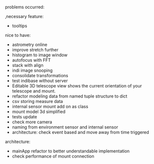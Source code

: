 
problems occurred:

‚necessary feature:
- tooltips

nice to have:
- astrometry online
- improve stretch further
- histogram to image window
- autofocus with FFT
- stack with align
- indi image snooping
- consolidate transformations
- test indibase without server
- Editable 3D telescope view shows the current orientation of your telescope and mount.
- refactor modeling data from named tuple structure to dict
- csv storing measure data
- internal sensor mount add on as class
- mount model 3d simplified
- tests update
- check more camera
- naming from environment sensor and internal sensor
- architecture: check event based and move away from time triggered

architecture:
- mainApp refactor to better understandable implementation
- check performance of mount connection
